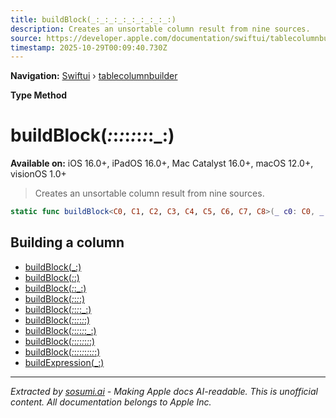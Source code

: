 ```yaml
---
title: buildBlock(_:_:_:_:_:_:_:_:_:)
description: Creates an unsortable column result from nine sources.
source: https://developer.apple.com/documentation/swiftui/tablecolumnbuilder/buildblock(_:_:_:_:_:_:_:_:_:)
timestamp: 2025-10-29T00:09:40.730Z
---
```


**Navigation:** [Swiftui](/documentation/swiftui) › [tablecolumnbuilder](/documentation/swiftui/tablecolumnbuilder)

**Type Method**

# buildBlock(_:_:_:_:_:_:_:_:_:)

**Available on:** iOS 16.0+, iPadOS 16.0+, Mac Catalyst 16.0+, macOS 12.0+, visionOS 1.0+

> Creates an unsortable column result from nine sources.

```swift
static func buildBlock<C0, C1, C2, C3, C4, C5, C6, C7, C8>(_ c0: C0, _ c1: C1, _ c2: C2, _ c3: C3, _ c4: C4, _ c5: C5, _ c6: C6, _ c7: C7, _ c8: C8) -> TupleTableColumnContent<RowValue, Never, (C0, C1, C2, C3, C4, C5, C6, C7, C8)> where RowValue == C0.TableRowValue, C0 : TableColumnContent, C1 : TableColumnContent, C2 : TableColumnContent, C3 : TableColumnContent, C4 : TableColumnContent, C5 : TableColumnContent, C6 : TableColumnContent, C7 : TableColumnContent, C8 : TableColumnContent, C0.TableColumnSortComparator == Never, C0.TableRowValue == C1.TableRowValue, C1.TableColumnSortComparator == Never, C1.TableRowValue == C2.TableRowValue, C2.TableColumnSortComparator == Never, C2.TableRowValue == C3.TableRowValue, C3.TableColumnSortComparator == Never, C3.TableRowValue == C4.TableRowValue, C4.TableColumnSortComparator == Never, C4.TableRowValue == C5.TableRowValue, C5.TableColumnSortComparator == Never, C5.TableRowValue == C6.TableRowValue, C6.TableColumnSortComparator == Never, C6.TableRowValue == C7.TableRowValue, C7.TableColumnSortComparator == Never, C7.TableRowValue == C8.TableRowValue, C8.TableColumnSortComparator == Never
```

## Building a column

- [buildBlock(_:)](/documentation/swiftui/tablecolumnbuilder/buildblock(_:))
- [buildBlock(_:_:)](/documentation/swiftui/tablecolumnbuilder/buildblock(_:_:))
- [buildBlock(_:_:_:)](/documentation/swiftui/tablecolumnbuilder/buildblock(_:_:_:))
- [buildBlock(_:_:_:_:)](/documentation/swiftui/tablecolumnbuilder/buildblock(_:_:_:_:))
- [buildBlock(_:_:_:_:_:)](/documentation/swiftui/tablecolumnbuilder/buildblock(_:_:_:_:_:))
- [buildBlock(_:_:_:_:_:_:)](/documentation/swiftui/tablecolumnbuilder/buildblock(_:_:_:_:_:_:))
- [buildBlock(_:_:_:_:_:_:_:)](/documentation/swiftui/tablecolumnbuilder/buildblock(_:_:_:_:_:_:_:))
- [buildBlock(_:_:_:_:_:_:_:_:)](/documentation/swiftui/tablecolumnbuilder/buildblock(_:_:_:_:_:_:_:_:))
- [buildBlock(_:_:_:_:_:_:_:_:_:_:)](/documentation/swiftui/tablecolumnbuilder/buildblock(_:_:_:_:_:_:_:_:_:_:))
- [buildExpression(_:)](/documentation/swiftui/tablecolumnbuilder/buildexpression(_:))

---

*Extracted by [sosumi.ai](https://sosumi.ai) - Making Apple docs AI-readable.*
*This is unofficial content. All documentation belongs to Apple Inc.*
